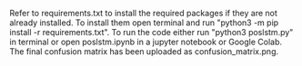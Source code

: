 Refer to requirements.txt to install the required packages if they are not already installed. To install them open terminal and run "python3 -m pip install -r requirements.txt".
To run the code either run "python3 poslstm.py" in terminal or open poslstm.ipynb in a jupyter notebook or Google Colab.
The final confusion matrix has been uploaded as confusion_matrix.png. 
